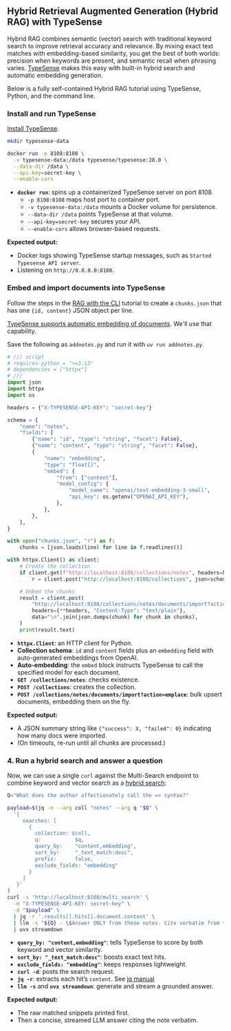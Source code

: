 ## Hybrid Retrieval Augmented Generation (Hybrid RAG) with TypeSense

Hybrid RAG combines semantic (vector) search with traditional keyword search to improve retrieval accuracy and relevance. By mixing exact text matches with embedding-based similarity, you get the best of both worlds: precision when keywords are present, and semantic recall when phrasing varies. [TypeSense](https://typesense.org/) makes this easy with built-in hybrid search and automatic embedding generation.

Below is a fully self-contained Hybrid RAG tutorial using TypeSense, Python, and the command line.

### Install and run TypeSense

[Install TypeSense](https://typesense.org/docs/guide/install-typesense.html).

```bash
mkdir typesense-data

docker run -p 8108:8108 \
  -v typesense-data:/data typesense/typesense:28.0 \
  --data-dir /data \
  --api-key=secret-key \
  --enable-cors
```

- **`docker run`**: spins up a containerized TypeSense server on port 8108
  - `-p 8108:8108` maps host port to container port.
  - `-v typesense-data:/data` mounts a Docker volume for persistence.
  - `--data-dir /data` points TypeSense at that volume.
  - `--api-key=secret-key` secures your API.
  - `--enable-cors` allows browser-based requests.

**Expected output:**

- Docker logs showing TypeSense startup messages, such as `Started Typesense API server`.
- Listening on `http://0.0.0.0:8108`.

### Embed and import documents into TypeSense

Follow the steps in the [RAG with the CLI](rag-cli.md) tutorial to create a `chunks.json` that has one `{id, content}` JSON object per line.

[TypeSense supports automatic embedding of documents](https://typesense.org/docs/28.0/api/vector-search.html#option-b-auto-embedding-generation-within-typesense). We'll use that capability.

Save the following as `addnotes.py` and run it with `uv run addnotes.py`.

```python
# /// script
# requires-python = ">=3.13"
# dependencies = ["httpx"]
# ///
import json
import httpx
import os

headers = {"X-TYPESENSE-API-KEY": "secret-key"}

schema = {
    "name": "notes",
    "fields": [
        {"name": "id", "type": "string", "facet": False},
        {"name": "content", "type": "string", "facet": False},
        {
            "name": "embedding",
            "type": "float[]",
            "embed": {
                "from": ["content"],
                "model_config": {
                    "model_name": "openai/text-embedding-3-small",
                    "api_key": os.getenv("OPENAI_API_KEY"),
                },
            },
        },
    ],
}

with open("chunks.json", "r") as f:
    chunks = [json.loads(line) for line in f.readlines()]

with httpx.Client() as client:
    # Create the collection
    if client.get(f"http://localhost:8108/collections/notes", headers=headers).status_code == 404:
        r = client.post("http://localhost:8108/collections", json=schema, headers=headers)

    # Embed the chunks
    result = client.post(
        "http://localhost:8108/collections/notes/documents/import?action=emplace",
        headers={**headers, "Content-Type": "text/plain"},
        data="\n".join(json.dumps(chunk) for chunk in chunks),
    )
    print(result.text)
```

- **`httpx.Client`**: an HTTP client for Python.
- **Collection schema**: `id` and `content` fields plus an `embedding` field with auto-generated embeddings from OpenAI.
- **Auto-embedding**: the `embed` block instructs TypeSense to call the specified model for each document.
- **`GET /collections/notes`**: checks existence.
- **`POST /collections`**: creates the collection.
- **`POST /collections/notes/documents/import?action=emplace`**: bulk upsert documents, embedding them on the fly.

**Expected output:**

- A JSON summary string like `{"success": X, "failed": 0}` indicating how many docs were imported.
- (On timeouts, re-run until all chunks are processed.)

### 4. Run a hybrid search and answer a question

Now, we can use a single `curl` against the Multi-Search endpoint to combine keyword and vector search as a [hybrid search](https://typesense.org/docs/28.0/api/vector-search.html#hybrid-search):

```bash
Q="What does the author affectionately call the => syntax?"

payload=$(jq -n --arg coll "notes" --arg q "$Q" \
  '{
     searches: [
       {
         collection: $coll,
         q:           $q,
         query_by:    "content,embedding",
         sort_by:     "_text_match:desc",
         prefix:      false,
         exclude_fields: "embedding"
       }
     ]
   }'
)
curl -s 'http://localhost:8108/multi_search' \
  -H "X-TYPESENSE-API-KEY: secret-key" \
  -d "$payload" \
  | jq -r '.results[].hits[].document.content' \
  | llm -s "${Q} - \$Answer ONLY from these notes. Cite verbatim from the notes." \
  | uvx streamdown
```

- **`query_by: "content,embedding"`**: tells TypeSense to score by both keyword and vector similarity.
- **`sort_by: "_text_match:desc"`**: boosts exact text hits.
- **`exclude_fields: "embedding"`**: keeps responses lightweight.
- **`curl -d`**: posts the search request.
- **`jq -r`**: extracts each hit’s `content`. See [jq manual](https://stedolan.github.io/jq/manual/)
- **`llm -s`** and **`uvx streamdown`**: generate and stream a grounded answer.

**Expected output:**

- The raw matched snippets printed first.
- Then a concise, streamed LLM answer citing the note verbatim.

